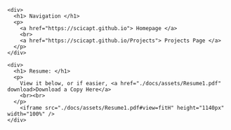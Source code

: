 <html>
  <meta http-equiv="X-UA-Compatible" content="IE=edge">
  <meta name="viewport" content="width=device-width, initial-scale=1, shrink-to-fit=no">
  <body>

    <div>
      <h1> Navigation </h1>
      <p>
        <a href="https://scicapt.github.io"> Homepage </a>
        <br>
        <a href="https://scicapt.github.io/Projects"> Projects Page </a>
      </p>
    </div>
    
    <div>
      <h1> Resume: </h1>
      <p>
        View it below, or if easier, <a href="./docs/assets/Resume1.pdf" download>Download a Copy Here</a>
        <br><br>
      </p>
        <iframe src="./docs/assets/Resume1.pdf#view=fitH" height="1140px" width="100%" />
    </div>

  </body>
</html>
